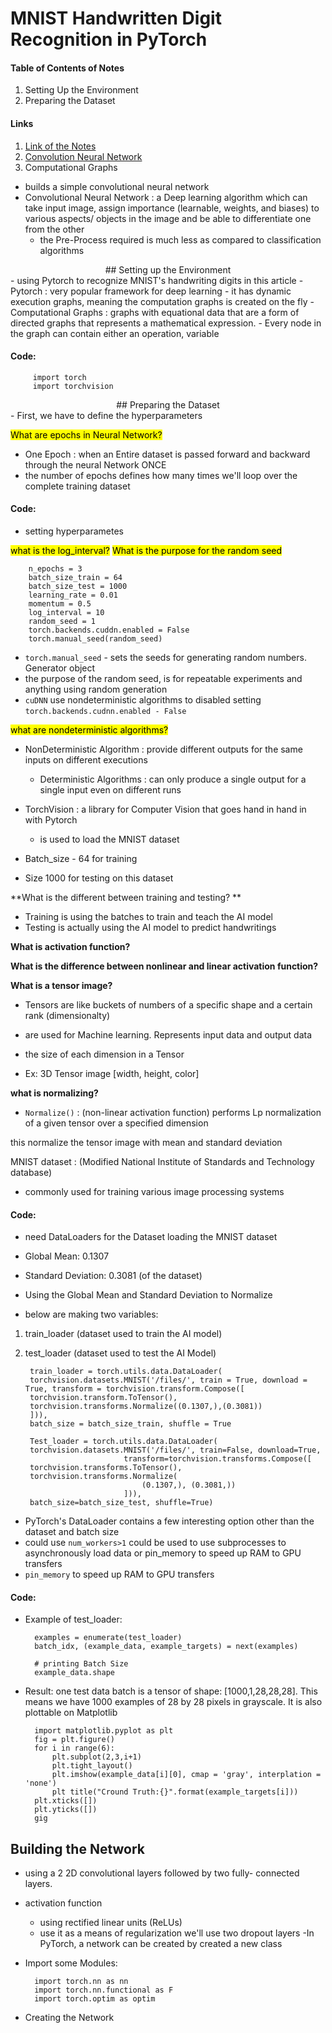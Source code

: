 # MNIST Handwritten Digit Recognition in PyTorch

#### Table of Contents of Notes
1. Setting Up the Environment
2. Preparing the Dataset

#### Links
1. <a href = "https://nextjournal.com/gkoehler/pytorch-mnist">Link of the Notes</a>
2. <a href = "https://towardsdatascience.com/a-comprehensive-guide-to-convolutional-neural-networks-the-eli5-way-3bd2b1164a53"> Convolution Neural Network</a>
4. Computational Graphs

 - builds a simple convolutional neural network
- Convolutional Neural Network
: a Deep learning algorithm which can take input image, assign importance (learnable, weights, and biases) to various aspects/ objects in the image and be able to differentiate one from the other
  - the Pre-Process required is much less as compared to classification algorithms

<center> ## Setting up the Environment
 </center>
- using Pytorch to recognize MNIST's handwriting digits in this article
- Pytorch
: very popular framework for deep learning
  - it has dynamic execution graphs, meaning the computation graphs is created on the fly
 - Computational Graphs
: graphs with equational data that are a form of directed graphs that represents a mathematical expression. 
  - Every node in the graph can contain either an operation, variable

#### Code:

		 import torch
		 import torchvision

<center> ## Preparing the Dataset 
</center>
- First, we have to define the hyperparameters

<mark>What are epochs in Neural Network?</mark>

- One Epoch
: when an Entire dataset is passed forward and backward through the neural Network ONCE
- the number of epochs defines how many times we'll loop over the complete training dataset

#### Code:
- setting hyperparametes

<mark> what is the log_interval?</mark>
<mark>What is the purpose for the random seed</mark>

		n_epochs = 3
		batch_size_train = 64
		batch_size_test = 1000
		learning_rate = 0.01
		momentum = 0.5
		log_interval = 10
		random_seed = 1
		torch.backends.cuddn.enabled = False
		torch.manual_seed(random_seed)
- `torch.manual_seed` - sets the seeds for generating random numbers. Generator object
- the purpose of the random seed, is for repeatable experiments and anything using random generation
- `cuDNN` use nondeterministic algorithms to disabled setting `torch.backends.cudnn.enabled - False`

<mark>what are nondeterministic algorithms? </mark>

- NonDeterministic Algorithm
: provide different outputs for the same inputs on different executions
  - Deterministic Algorithms
: can only produce a single output for a single input even on different runs

- TorchVision
: a library for Computer Vision that goes hand in hand in with Pytorch
  - is used to load the MNIST dataset
- Batch_size - 64 for training
- Size 1000 for testing on this dataset

**What is the different between training and testing? **
- Training is using the batches to train and teach the AI model
- Testing is actually using the AI model to predict handwritings

**What is activation function?**

**What is the difference between nonlinear and linear activation function?**

**What is  a tensor image?**

- Tensors are like buckets of numbers of a specific shape and a certain rank (dimensionalty)

- are used for Machine learning. Represents input data and output data
- the size of each dimension in a Tensor
- Ex: 3D Tensor image [width, height, color]

**what is normalizing?**

- `Normalize()` 
: (non-linear activation function) performs Lp normalization of a given tensor over a specified dimension
  
this normalize the tensor image with mean and standard deviation

MNIST dataset
: (Modified National Institute of Standards and Technology database) 
  - commonly used for training various image processing systems

#### Code:
- need DataLoaders for the Dataset
loading the MNIST dataset

- Global Mean: 0.1307
- Standard Deviation: 0.3081 (of the dataset)
- Using the Global Mean and Standard Deviation to Normalize 
- below are making two variables: 
1. train_loader (dataset used to train the AI model)
2. test_loader (dataset used to test the AI Model)

		train_loader = torch.utils.data.DataLoader(
		torchvision.datasets.MNIST('/files/', train = True, download = True, transform = torchvision.transform.Compose([
		torchvision.transform.ToTensor(),
		torchvision.transforms.Normalize((0.1307,),(0.3081))
		])),
		batch_size = batch_size_train, shuffle = True
		
		Test_loader = torch.utils.data.DataLoader(
		torchvision.datasets.MNIST('/files/', train=False, download=True,
                             transform=torchvision.transforms.Compose([
		torchvision.transforms.ToTensor(),
        torchvision.transforms.Normalize(
                                 (0.1307,), (0.3081,))
                             ])),
  		batch_size=batch_size_test, shuffle=True)

- PyTorch's DataLoader contains a few interesting option other than the dataset and batch size
- could use `num_workers>1` could be used to use subprocesses to asynchronously load data or pin_memory to speed up RAM to GPU transfers
- `pin_memory` to speed up RAM to GPU transfers

#### Code:

- Example of test_loader:

		examples = enumerate(test_loader)
		batch_idx, (example_data, example_targets) = next(examples)

		# printing Batch Size
		example_data.shape

- Result: one test data batch is a tensor of shape: [1000,1,28,28,28]. This means we have 1000 examples of 28 by 28 pixels in grayscale. It is also plottable on Matplotlib

		import matplotlib.pyplot as plt
		fig = plt.figure()
		for i in range(6):
			plt.subplot(2,3,i+1)
			plt.tight_layout()
			plt.imshow(example_data[i][0], cmap = 'gray', interplation = 'none')
			plt title("Cround Truth:{}".format(example_targets[i]))
		plt.xticks([])
		plt.yticks([])
		gig

## Building the Network
- using a 2 2D convolutional layers followed by two fully- connected layers.
- activation function
  - using rectified linear units (ReLUs)
  - use it as a means of regularization we'll use two dropout layers
-In PyTorch, a network can be created  by created a new class

- Import some Modules:

		import torch.nn as nn
		import torch.nn.functional as F
		import torch.optim as optim
- Creating the Network